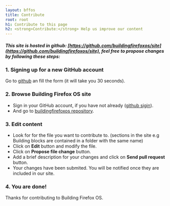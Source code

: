 ```yaml
---
layout: bffos
title: Contribute
root: root
h1: Contribute to this page
h2: <strong>Contribute:</strong> Help us improve our content
---
```


##### This site is hosted in github: [https://github.com/buildingfirefoxos/site](https://github.com/buildingfirefoxos/site), feel free to propose changes by following these steps:

### 1. Signing up for a new GitHub account
Go to [github](https://github.com/) an fill the form (it will take you 30 seconds).


### 2. Browse Building Firefox OS site
* Sign in your GitHub account, if you have not already ([github sigin](https://github.com/login)).
* And go to [buildingfirefoxos repository](https://github.com/buildingfirefoxos/site).

### 3. Edit content
* Look for for the file you want to contribute to. (sections in the site e.g Building blocks are contained in a folder with the same name)
* Click on **Edit** button and modify the file.
* Click on **Propose file change** button.
* Add a brief description for your changes and click on **Send pull request** button.
* Your changes have been submited. You will be notified once they are included in our site.

### 4. You are done!
Thanks for contributing to Building Firefox OS.
